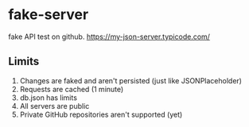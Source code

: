 # fake-server
fake API test on github.
https://my-json-server.typicode.com/

## Limits

1. Changes are faked and aren't persisted (just like JSONPlaceholder)
2. Requests are cached (1 minute)
3. db.json has limits
4. All servers are public
5. Private GitHub repositories aren't supported (yet)

